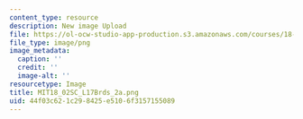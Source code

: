 ```yaml
---
content_type: resource
description: New image Upload
file: https://ol-ocw-studio-app-production.s3.amazonaws.com/courses/18-02sc-multivariable-calculus-fall-2010/44f03c621c298425e5106f3157155089_MIT18_02SC_L17Brds_2a.png
file_type: image/png
image_metadata:
  caption: ''
  credit: ''
  image-alt: ''
resourcetype: Image
title: MIT18_02SC_L17Brds_2a.png
uid: 44f03c62-1c29-8425-e510-6f3157155089
---
```

